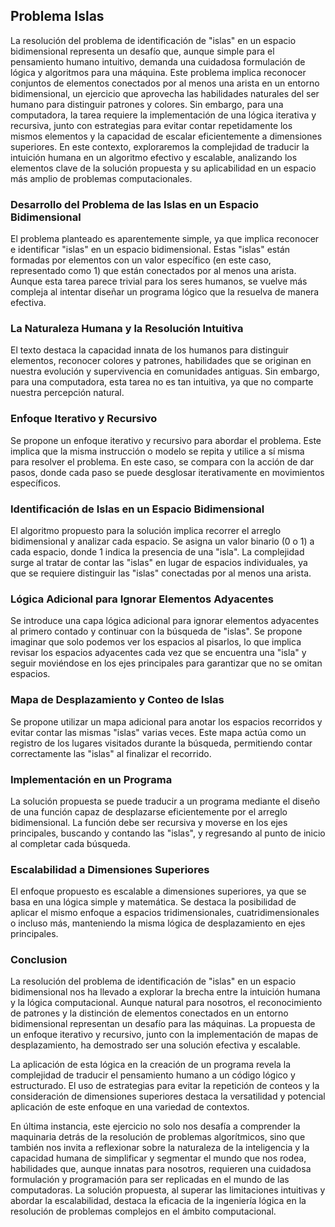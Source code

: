 ## Problema Islas
La resolución del problema de identificación de "islas" en un espacio bidimensional representa un desafío que, aunque simple para el pensamiento humano intuitivo, demanda una cuidadosa formulación de lógica y algoritmos para una máquina. Este problema implica reconocer conjuntos de elementos conectados por al menos una arista en un entorno bidimensional, un ejercicio que aprovecha las habilidades naturales del ser humano para distinguir patrones y colores. Sin embargo, para una computadora, la tarea requiere la implementación de una lógica iterativa y recursiva, junto con estrategias para evitar contar repetidamente los mismos elementos y la capacidad de escalar eficientemente a dimensiones superiores. En este contexto, exploraremos la complejidad de traducir la intuición humana en un algoritmo efectivo y escalable, analizando los elementos clave de la solución propuesta y su aplicabilidad en un espacio más amplio de problemas computacionales.

### Desarrollo del Problema de las Islas en un Espacio Bidimensional
El problema planteado es aparentemente simple, ya que implica reconocer e identificar "islas" en un espacio bidimensional. Estas "islas" están formadas por elementos con un valor específico (en este caso, representado como 1) que están conectados por al menos una arista. Aunque esta tarea parece trivial para los seres humanos, se vuelve más compleja al intentar diseñar un programa lógico que la resuelva de manera efectiva.

### La Naturaleza Humana y la Resolución Intuitiva
El texto destaca la capacidad innata de los humanos para distinguir elementos, reconocer colores y patrones, habilidades que se originan en nuestra evolución y supervivencia en comunidades antiguas. Sin embargo, para una computadora, esta tarea no es tan intuitiva, ya que no comparte nuestra percepción natural.

### Enfoque Iterativo y Recursivo
Se propone un enfoque iterativo y recursivo para abordar el problema. Este implica que la misma instrucción o modelo se repita y utilice a sí misma para resolver el problema. En este caso, se compara con la acción de dar pasos, donde cada paso se puede desglosar iterativamente en movimientos específicos.

### Identificación de Islas en un Espacio Bidimensional
El algoritmo propuesto para la solución implica recorrer el arreglo bidimensional y analizar cada espacio. Se asigna un valor binario (0 o 1) a cada espacio, donde 1 indica la presencia de una "isla". La complejidad surge al tratar de contar las "islas" en lugar de espacios individuales, ya que se requiere distinguir las "islas" conectadas por al menos una arista.

### Lógica Adicional para Ignorar Elementos Adyacentes
Se introduce una capa lógica adicional para ignorar elementos adyacentes al primero contado y continuar con la búsqueda de "islas". Se propone imaginar que solo podemos ver los espacios al pisarlos, lo que implica revisar los espacios adyacentes cada vez que se encuentra una "isla" y seguir moviéndose en los ejes principales para garantizar que no se omitan espacios.

### Mapa de Desplazamiento y Conteo de Islas
Se propone utilizar un mapa adicional para anotar los espacios recorridos y evitar contar las mismas "islas" varias veces. Este mapa actúa como un registro de los lugares visitados durante la búsqueda, permitiendo contar correctamente las "islas" al finalizar el recorrido.

### Implementación en un Programa
La solución propuesta se puede traducir a un programa mediante el diseño de una función capaz de desplazarse eficientemente por el arreglo bidimensional. La función debe ser recursiva y moverse en los ejes principales, buscando y contando las "islas", y regresando al punto de inicio al completar cada búsqueda.

### Escalabilidad a Dimensiones Superiores
El enfoque propuesto es escalable a dimensiones superiores, ya que se basa en una lógica simple y matemática. Se destaca la posibilidad de aplicar el mismo enfoque a espacios tridimensionales, cuatridimensionales o incluso más, manteniendo la misma lógica de desplazamiento en ejes principales.

### Conclusion
La resolución del problema de identificación de "islas" en un espacio bidimensional nos ha llevado a explorar la brecha entre la intuición humana y la lógica computacional. Aunque natural para nosotros, el reconocimiento de patrones y la distinción de elementos conectados en un entorno bidimensional representan un desafío para las máquinas. La propuesta de un enfoque iterativo y recursivo, junto con la implementación de mapas de desplazamiento, ha demostrado ser una solución efectiva y escalable.

La aplicación de esta lógica en la creación de un programa revela la complejidad de traducir el pensamiento humano a un código lógico y estructurado. El uso de estrategias para evitar la repetición de conteos y la consideración de dimensiones superiores destaca la versatilidad y potencial aplicación de este enfoque en una variedad de contextos.

En última instancia, este ejercicio no solo nos desafía a comprender la maquinaria detrás de la resolución de problemas algorítmicos, sino que también nos invita a reflexionar sobre la naturaleza de la inteligencia y la capacidad humana de simplificar y segmentar el mundo que nos rodea, habilidades que, aunque innatas para nosotros, requieren una cuidadosa formulación y programación para ser replicadas en el mundo de las computadoras. La solución propuesta, al superar las limitaciones intuitivas y abordar la escalabilidad, destaca la eficacia de la ingeniería lógica en la resolución de problemas complejos en el ámbito computacional.